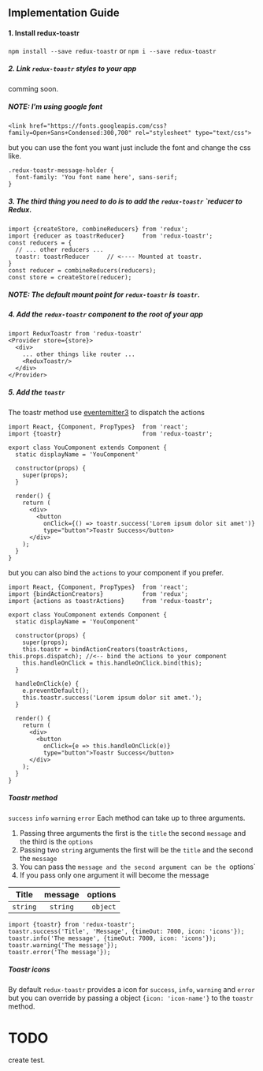 ## Implementation Guide

#### 1. Install redux-toastr

`npm install --save redux-toastr` or `npm i --save redux-toastr`

##### 2. Link `redux-toastr` styles to your app
comming soon.

##### NOTE: I'm using google font
```
<link href="https://fonts.googleapis.com/css?family=Open+Sans+Condensed:300,700" rel="stylesheet" type="text/css">
```
but you can use the font you want just include the font and change the css like.

```
.redux-toastr-message-holder {
  font-family: 'You font name here', sans-serif;
}
```

##### 3. The third thing you need to do is to add the `redux-toastr` `reducer to Redux.

```
import {createStore, combineReducers} from 'redux';
import {reducer as toastrReducer}     from 'redux-toastr';
const reducers = {
  // ... other reducers ...
  toastr: toastrReducer     // <---- Mounted at toastr.
}
const reducer = combineReducers(reducers);
const store = createStore(reducer);
```

##### NOTE: The default mount point for `redux-toastr` is `toastr`.

##### 4. Add the `redux-toastr` component to the root of your app

```
import ReduxToastr from 'redux-toastr'
<Provider store={store}>
  <div>
    ... other things like router ...
    <ReduxToastr/>
  </div>
</Provider>
```

##### 5. Add the `toastr` 
The toastr method use [eventemitter3](https://github.com/primus/eventemitter3) to dispatch the actions

```
import React, {Component, PropTypes}  from 'react';
import {toastr}                       from 'redux-toastr';

export class YouComponent extends Component {
  static displayName = 'YouComponent'

  constructor(props) {
    super(props);
  }

  render() {
    return (
      <div>
        <button
          onClick={() => toastr.success('Lorem ipsum dolor sit amet')}
          type="button">Toastr Success</button>
      </div>
    );
  }
}
```

but you can also bind the `actions` to your component if you prefer.

```
import React, {Component, PropTypes}  from 'react';
import {bindActionCreators}           from 'redux';
import {actions as toastrActions}     from 'redux-toastr';

export class YouComponent extends Component {
  static displayName = 'YouComponent'

  constructor(props) {
    super(props);
    this.toastr = bindActionCreators(toastrActions, this.props.dispatch); //<-- bind the actions to your component
    this.handleOnClick = this.handleOnClick.bind(this);
  }

  handleOnClick(e) {
    e.preventDefault();
    this.toastr.success('Lorem ipsum dolor sit amet.');
  }

  render() {
    return (
      <div>
        <button
          onClick={e => this.handleOnClick(e)}
          type="button">Toastr Success</button>
      </div>
    );
  }
}
```

##### Toastr method
`success` `info` `warning` `error`
Each method can take up to three arguments.

1. Passing three arguments the first is the `title` the second `message` and the third is the `options`
2. Passing two `string` arguments the first will be the `title` and the second the `message`
3. You can pass the `message and the second argument can be the `options`
4. If you pass only one argument it will become the message 

| Title     |message     | options   |
| ----------|:----------:| ---------:|
| `string`  | `string`   | `object`  |

```
import {toastr} from 'redux-toastr';
toastr.success('Title', 'Message', {timeOut: 7000, icon: 'icons'});
toastr.info('The message', {timeOut: 7000, icon: 'icons'});
toastr.warning('The message'});
toastr.error('The message'});
```

##### Toastr icons
By default `redux-toastr` provides a icon for `success`, `info`, `warning` and `error`
but you can override by passing a object `{icon: 'icon-name'}` to the `toastr` method.

# TODO
create test.
